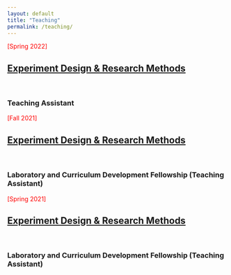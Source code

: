 ```yaml
---
layout: default
title: "Teaching"
permalink: /teaching/
---
```




<p><font style="color:red">[Spring 2022]</font> <h2> <a href=https://sites.duke.edu/memscapstone/technical-communication/ >Experiment Design & Research Methods </a></h2> <br>
<h3> Teaching Assistant</h3> </p>


<p><font style="color:red">[Fall 2021]</font> <h2> <a href=https://sites.duke.edu/memscapstone/technical-communication/ >Experiment Design & Research Methods </a></h2> <br>
<h3> Laboratory and Curriculum Development Fellowship (Teaching Assistant)</h3> </p>

<p><font style="color:red">[Spring 2021]</font> <h2> <a href=https://sites.duke.edu/memscapstone/technical-communication/ >Experiment Design & Research Methods </a></h2> <br>
<h3> Laboratory and Curriculum Development Fellowship (Teaching Assistant)</h3> </p>















<!-- ---
title: "Comparative study of fluid flow and heat transfer in microchannels with uniformly varying cross-section."
collection: publications
permalink: /publication/microchannel-cross-section
#excerpt: 'This paper is about the number 1. The number 2 is left for future work.'
#date: 2019
venue: 'In Proceedings of Emerging Trends in Mechanical Engineering (pp.
25–30). Warangal, Telangana.'
#paperurl: 'http://academicpages.github.io/files/paper1.pdf'
citation: 'Chatterjee, A., Valaparla, R. K., Prakash, R., Balasubramanian, K. (2019). Comparative study of fluid flow and heat transfer in microchannels with uniformly varying cross-section. In Proceedings of Emerging Trends in Mechanical Engineering (pp. 25–30). Warangal, Telangana.'
---
This paper is about the number 1. The number 2 is left for future work.

[Download paper here](http://academicpages.github.io/files/paper1.pdf)

Recommended citation: Your Name, You. (2009). "Paper Title Number 1." <i>Journal 1</i>. 1(1). -->